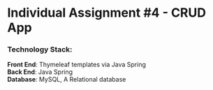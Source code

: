 # Individual Assignment #4 - CRUD App

### Technology Stack:
__Front End__: Thymeleaf templates via Java Spring   
__Back End__:  Java Spring  
__Database__: MySQL, A Relational database  
